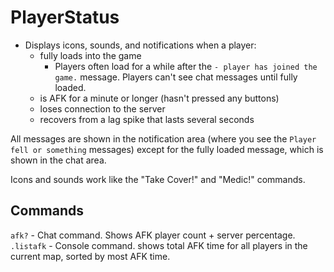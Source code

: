 # PlayerStatus
- Displays icons, sounds, and notifications when a player:
    - fully loads into the game
        - Players often load for a while after the `- player has joined the game.` message. Players can't see chat messages until fully loaded.
    - is AFK for a minute or longer (hasn't pressed any buttons)
    - loses connection to the server
    - recovers from a lag spike that lasts several seconds

All messages are shown in the notification area (where you see the `Player fell or something` messages) except for the fully loaded message, which is shown in the chat area.

Icons and sounds work like the "Take Cover!" and "Medic!" commands.

## Commands
`afk?` - Chat command. Shows AFK player count + server percentage.  
`.listafk` - Console command. shows total AFK time for all players in the current map, sorted by most AFK time.
